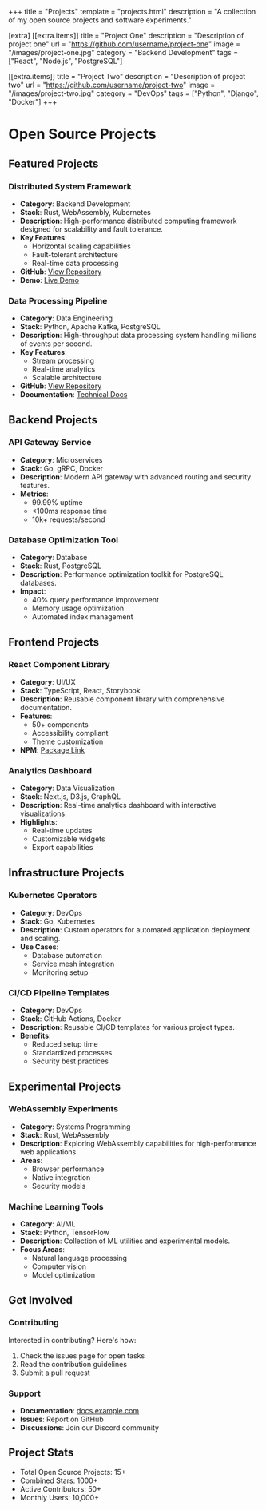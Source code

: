 +++
title = "Projects"
template = "projects.html"
description = "A collection of my open source projects and software experiments."

[extra]
[[extra.items]]
title = "Project One"
description = "Description of project one"
url = "https://github.com/username/project-one"
image = "/images/project-one.jpg"
category = "Backend Development"
tags = ["React", "Node.js", "PostgreSQL"]

[[extra.items]]
title = "Project Two"
description = "Description of project two"
url = "https://github.com/username/project-two"
image = "/images/project-two.jpg"
category = "DevOps"
tags = ["Python", "Django", "Docker"]
+++

# Open Source Projects

## Featured Projects

### Distributed System Framework
- **Category**: Backend Development
- **Stack**: Rust, WebAssembly, Kubernetes
- **Description**: High-performance distributed computing framework designed for scalability and fault tolerance.
- **Key Features**:
  - Horizontal scaling capabilities
  - Fault-tolerant architecture
  - Real-time data processing
- **GitHub**: [View Repository](https://github.com/username/project-one)
- **Demo**: [Live Demo](https://demo.example.com)

### Data Processing Pipeline
- **Category**: Data Engineering
- **Stack**: Python, Apache Kafka, PostgreSQL
- **Description**: High-throughput data processing system handling millions of events per second.
- **Key Features**:
  - Stream processing
  - Real-time analytics
  - Scalable architecture
- **GitHub**: [View Repository](https://github.com/username/project-two)
- **Documentation**: [Technical Docs](https://docs.example.com)

## Backend Projects

### API Gateway Service
- **Category**: Microservices
- **Stack**: Go, gRPC, Docker
- **Description**: Modern API gateway with advanced routing and security features.
- **Metrics**:
  - 99.99% uptime
  - <100ms response time
  - 10k+ requests/second

### Database Optimization Tool
- **Category**: Database
- **Stack**: Rust, PostgreSQL
- **Description**: Performance optimization toolkit for PostgreSQL databases.
- **Impact**:
  - 40% query performance improvement
  - Memory usage optimization
  - Automated index management

## Frontend Projects

### React Component Library
- **Category**: UI/UX
- **Stack**: TypeScript, React, Storybook
- **Description**: Reusable component library with comprehensive documentation.
- **Features**:
  - 50+ components
  - Accessibility compliant
  - Theme customization
- **NPM**: [Package Link](https://npmjs.com/package/your-library)

### Analytics Dashboard
- **Category**: Data Visualization
- **Stack**: Next.js, D3.js, GraphQL
- **Description**: Real-time analytics dashboard with interactive visualizations.
- **Highlights**:
  - Real-time updates
  - Customizable widgets
  - Export capabilities

## Infrastructure Projects

### Kubernetes Operators
- **Category**: DevOps
- **Stack**: Go, Kubernetes
- **Description**: Custom operators for automated application deployment and scaling.
- **Use Cases**:
  - Database automation
  - Service mesh integration
  - Monitoring setup

### CI/CD Pipeline Templates
- **Category**: DevOps
- **Stack**: GitHub Actions, Docker
- **Description**: Reusable CI/CD templates for various project types.
- **Benefits**:
  - Reduced setup time
  - Standardized processes
  - Security best practices

## Experimental Projects

### WebAssembly Experiments
- **Category**: Systems Programming
- **Stack**: Rust, WebAssembly
- **Description**: Exploring WebAssembly capabilities for high-performance web applications.
- **Areas**:
  - Browser performance
  - Native integration
  - Security models

### Machine Learning Tools
- **Category**: AI/ML
- **Stack**: Python, TensorFlow
- **Description**: Collection of ML utilities and experimental models.
- **Focus Areas**:
  - Natural language processing
  - Computer vision
  - Model optimization

## Get Involved

### Contributing
Interested in contributing? Here's how:

1. Check the issues page for open tasks
2. Read the contribution guidelines
3. Submit a pull request

### Support
- **Documentation**: [docs.example.com](https://docs.example.com)
- **Issues**: Report on GitHub
- **Discussions**: Join our Discord community

## Project Stats
- Total Open Source Projects: 15+
- Combined Stars: 1000+
- Active Contributors: 50+
- Monthly Users: 10,000+
